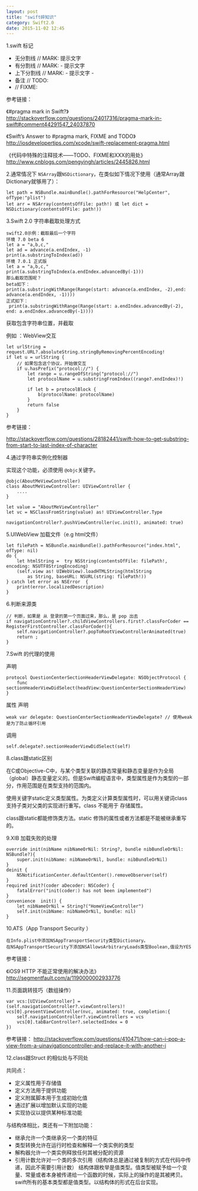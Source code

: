 ```yaml
---
layout: post
title: "swift碎知识"
category: Swift2.0
date: 2015-11-02 12:45
---
```

1.swift 标记

* 无分割线 // MARK: 提示文字
* 有分割线 // MARK: - 提示文字 
* 上下分割线 // MARK: - 提示文字 -
* 备注 // TODO:
*  // FIXME: 

参考链接：

《#pragma mark in Swift?》<http://stackoverflow.com/questions/24017316/pragma-mark-in-swift#comment44291547_24037870>

《Swift’s Answer to #pragma mark, FIXME and TODO》<http://iosdevelopertips.com/xcode/swift-replacement-pragma.html>

《代码中特殊的注释技术——TODO、FIXME和XXX的用处》 <http://www.cnblogs.com/pengyingh/articles/2445826.html>

2.通常情况下 `NSArray`跟`NSDictionary`，在类似如下情况下使用（通常Array跟Dictionary就够用了）：

```
let path = NSBundle.mainBundle().pathForResource("HelpCenter", ofType:"plist")
let arr = NSArray(contentsOfFile: path!) 或 let dict = NSDictionary(contentsOfFile: path!))
```

3.Swift 2.0 字符串截取处理方式

```
swift2.0示例：截取最后一个字符
环境 7.0 beta 6
let a = "a,b,c,"
let ad = advance(a.endIndex, -1)
print(a.substringToIndex(ad))
环境 7.0.1 正式版
let a = "a,b,c,"
print(a.substringToIndex(a.endIndex.advancedBy(-1)))
那么截取范围呢？
beta如下：
print(a.substringWithRange(Range(start: advance(a.endIndex, -2),end: advance(a.endIndex, -1))))
正式如下：
 print(a.substringWithRange(Range(start: a.endIndex.advancedBy(-2), end: a.endIndex.advancedBy(-1))))
 ```
 
获取包含字符串位置，并截取

例如 ：WebView交互

```
let urlString = request.URL?.absoluteString.stringByRemovingPercentEncoding!
if let u = urlString {
    // 如果包含这个协议，开始做交互
    if u.hasPrefix("protocol://") {
        let range = u.rangeOfString("protocol://")
        let protocolName = u.substringFromIndex((range?.endIndex)!)
        
        if let b = protocolBlock {
            b(protocolName: protocolName)
        }
        return false
    }
}

```

参考链接：

http://stackoverflow.com/questions/28182441/swift-how-to-get-substring-from-start-to-last-index-of-character

4.通过字符串实例化控制器

实现这个功能，必须使用 `@objc`关键字。

```
@objc(AboutMeViewController) 
class AboutMeViewController: UIViewController {
	....
}
```

```
let value = "AboutMeViewController"
let vc = NSClassFromString(value) as! UIViewController.Type
                    
navigationController?.pushViewController(vc.init(), animated: true)
```

5.UIWebView 加载文件（e.g html文件）


```
let filePath = NSBundle.mainBundle().pathForResource("index.html", ofType: nil)
do {
    let htmlString =  try NSString(contentsOfFile: filePath!, encoding: NSUTF8StringEncoding)
    (self.view as! UIWebView).loadHTMLString(htmlString
        as String, baseURL: NSURL(string: filePath!))
} catch let error as NSError  {
    print(error.localizedDescription)
}
```
6.判断来源类

```
// 判断，如果是 从 登录的第一个页面过来，那么，是 pop 出去
if navigationController?.childViewControllers.first?.classForCoder == RegisterFirstController.classForCoder(){
    self.navigationController?.popToRootViewControllerAnimated(true)
    return ;
}
```
7.Swift 的代理的使用

声明
```
protocol QuestionCenterSectionHeaderViewDelegate: NSObjectProtocol {
    func sectionHeaderViewDidSelect(headView:QuestionCenterSectionHeaderView)
}
```

属性 声明

```
weak var delegate: QuestionCenterSectionHeaderViewDelegate? // 使用weak是为了防止循环引用

```

调用

```
self.delegate?.sectionHeaderViewDidSelect(self)
```

8.class跟static区别

在C或Objective-C中，与某个类型关联的静态常量和静态变量是作为全局（global）静态变量定义的。但是Swift编程语言中，类型属性是作为类型的一部分，作用范围是在类型支持的范围内。

使用关键字static定义类型属性。为类定义计算类型属性时，可以用关键词class 支持子类对父类的实现进行重写。class 不能用于 存储属性。

class跟static都能修饰类方法。static 修饰的属性或者方法都是不能被继承重写的。

9.XIB 加载失败的处理

```
override init(nibName nibNameOrNil: String?, bundle nibBundleOrNil: NSBundle?){
    super.init(nibName: nibNameOrNil, bundle: nibBundleOrNil)
}
deinit {
    NSNotificationCenter.defaultCenter().removeObserver(self)
}
required init?(coder aDecoder: NSCoder) {
    fatalError("init(coder:) has not been implemented")
}
convenience  init() {
    let nibNameOrNil = String?("HomeViewController")
    self.init(nibName: nibNameOrNil, bundle: nil)
}
```

10.ATS（App Transport Security ）

```
在Info.plist中添加NSAppTransportSecurity类型Dictionary。
在NSAppTransportSecurity下添加NSAllowsArbitraryLoads类型Boolean,值设为YES
```

参考链接：

《iOS9 HTTP 不能正常使用的解决办法》 <http://segmentfault.com/a/1190000002933776>

11.页面跳转技巧（数组操作）

```
var vcs:[UIViewController] = (self.navigationController?.viewControllers)!
vcs[0].presentViewController(nvc, animated: true, completion:{
    self.navigationController?.viewControllers = vcs
    vcs[0].tabBarController?.selectedIndex = 0
})
```
参考链接：
<http://stackoverflow.com/questions/410471/how-can-i-pop-a-view-from-a-uinavigationcontroller-and-replace-it-with-another-i>

12.class跟Struct 的相似处与不同处



共同点：

* 定义属性用于存储值
* 定义方法用于提供功能
* 定义附属脚本用于生成初始化值
* 通过扩展以增加默认实现的功能
* 实现协议以提供某种标准功能

与结构体相比，类还有一下附加功能：

* 继承允许一个类继承另一个类的特征
* 类型转换允许在运行时检查和解释一个类实例的类型
* 解构器允许一个类实例释放任何其被分配的资源
* 引用计数允许对一个类的多次引用（结构体总是通过被复制的方式在代码中传递，因此不需要引用计数）
结构体跟枚举是值类型。值类型被赋予给一个变量、常量或者本身被传递给一个函数的时候，实际上的操作的是其被拷贝。swift所有的基本类型都是值类型。以结构体的形式在后台实现。

